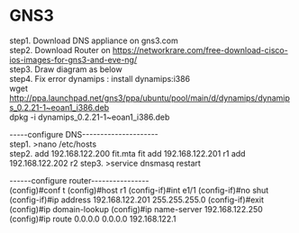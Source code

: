 # GNS3
step1. Download DNS appliance on gns3.com <br  >
step2. Download Router on https://networkrare.com/free-download-cisco-ios-images-for-gns3-and-eve-ng/ <br  >
step3. Draw diagram as below <br  >
step4. Fix error dynamips : install dynamips:i386  <br  >
wget http://ppa.launchpad.net/gns3/ppa/ubuntu/pool/main/d/dynamips/dynamips_0.2.21-1~eoan1_i386.deb <br  >
dpkg -i dynamips_0.2.21-1~eoan1_i386.deb 



-----configure DNS--------------------- <br  >
step1. >nano /etc/hosts  <br  >
step2. add 192.168.122.200 fit.mta fit
       add 192.168.122.201 r1 
       add 192.168.122.202 r2 
step3. >service dnsmasq restart
       


------configure router---------------- <br  >
       (config)#conf t
       (config)#host r1
       (config-if)#int e1/1
       (config-if)#no shut
       (config-if)#ip address 192.168.122.201 255.255.255.0
       (config-if)#exit
       (config)#ip domain-lookup
       (config)#ip name-server 192.168.122.250 
       (config)#ip route 0.0.0.0 0.0.0.0 192.168.122.1
       

